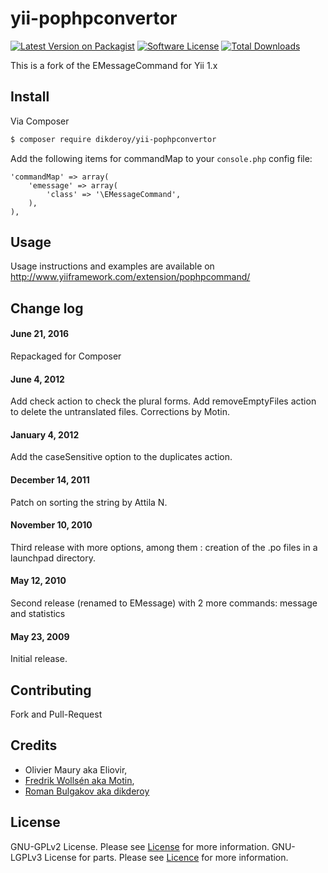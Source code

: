 # yii-pophpconvertor

[![Latest Version on Packagist][ico-version]][link-packagist]
[![Software License][ico-license]](http://www.gnu.org/licenses/old-licenses/gpl-2.0-standalone.html)
[![Total Downloads][ico-downloads]][link-downloads]

This is a fork of the EMessageCommand for Yii 1.x

## Install

Via Composer

``` bash
$ composer require dikderoy/yii-pophpconvertor
```

Add the following items for commandMap to your `console.php` config file:

	'commandMap' => array(
		'emessage' => array(
			'class' => '\EMessageCommand',
		),
	),

## Usage

Usage instructions and examples are available on http://www.yiiframework.com/extension/pophpcommand/

## Change log

#### June 21, 2016
Repackaged for Composer
#### June 4, 2012
Add check action to check the plural forms.
Add removeEmptyFiles action to delete the untranslated files.
Corrections by Motin.
#### January 4, 2012
Add the caseSensitive option to the duplicates action.
#### December 14, 2011
Patch on sorting the string by Attila N.
#### November 10, 2010
Third release with more options, among them : creation of the .po files in a launchpad directory.
#### May 12, 2010
Second release (renamed to EMessage) with 2 more commands: message and statistics
#### May 23, 2009
Initial release.

## Contributing

Fork and Pull-Request

## Credits

- Olivier Maury aka Eliovir,
- [Fredrik Wollsén aka Motin](https://github.com/motin),
- [Roman Bulgakov aka dikderoy](https://github.com/dikderoy)

## License

GNU-GPLv2 License. Please see [License](http://www.gnu.org/licenses/old-licenses/gpl-2.0-standalone.html) for more information.
GNU-LGPLv3 License for parts. Please see [Licence](http://www.gnu.org/licenses/lgpl-3.0-standalone.html) for more information.

[ico-version]: https://img.shields.io/packagist/v/dikderoy/yii-pophpconvertor.svg?style=flat-square
[ico-license]: https://img.shields.io/badge/license-MIT-brightgreen.svg?style=flat-square
[ico-downloads]: https://img.shields.io/packagist/dt/dikderoy/yii-pophpconvertor.svg?style=flat-square

[link-packagist]: https://packagist.org/packages/dikderoy/yii-pophpconvertor
[link-downloads]: https://packagist.org/packages/dikderoy/yii-pophpconvertor